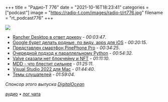 +++
title = "Радио-Т 776"
date = "2021-10-16T18:23:41"
categories = ["podcast"]
image = "https://radio-t.com/images/radio-t/rt776.jpg"
filename = "rt_podcast776"
+++

![](https://radio-t.com/images/radio-t/rt776.jpg)

- [Rancher Desktop в ответ докеру](https://rancherdesktop.io/) - *00:03:47*.
- [Google будет делать родные, по виду, apps для iOS](https://sixcolors.com/link/2021/10/googles-apps-to-embrace-ios-on-ios/) - *00:20:15*.
- [Представлен смартфон PinePhone Pro](https://www.opennet.ru/opennews/art.shtml?num=55976) - *00:34:25*.
- [Очередной подход к параллельному Python](https://lwn.net/SubscriberLink/872869/0e62bba2db51ec7a/) - *00:54:32*.
- [Valve сказали нет блокчейну и NFT](https://www.theverge.com/2021/10/15/22728425/valve-steam-blockchain-nft-crypto-ban-games-age-of-rust) - *01:11:10*.
- [MDD - что блестит сильнее](http://www.nichesoftware.co.nz/2021/07/10/magpie-driven-development.html) - *01:25:11*.
- [Visual Studio 2022 для Mac](https://visualstudio.microsoft.com/ru/vs/mac/preview/) - *01:44:40*.
- [Темы слушателей](https://radio-t.com/p/2021/10/12/prep-776/) - *01:59:04*.

*Спонсор этого выпуска [DigitalOcean](https://do.co/radiot)*


[аудио](https://cdn.radio-t.com/rt_podcast776.mp3) • [лог чата](https://chat.radio-t.com/logs/radio-t-776.html)
<audio src="https://cdn.radio-t.com/rt_podcast776.mp3" preload="none"></audio>
